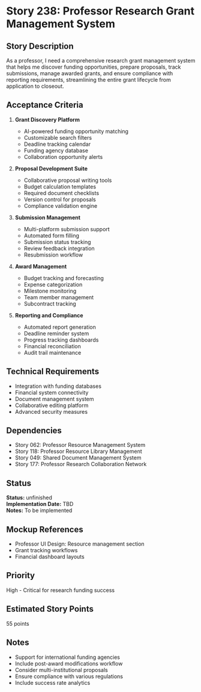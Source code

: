 # Story 238: Professor Research Grant Management System

## Story Description
As a professor, I need a comprehensive research grant management system that helps me discover funding opportunities, prepare proposals, track submissions, manage awarded grants, and ensure compliance with reporting requirements, streamlining the entire grant lifecycle from application to closeout.

## Acceptance Criteria
1. **Grant Discovery Platform**
   - AI-powered funding opportunity matching
   - Customizable search filters
   - Deadline tracking calendar
   - Funding agency database
   - Collaboration opportunity alerts

2. **Proposal Development Suite**
   - Collaborative proposal writing tools
   - Budget calculation templates
   - Required document checklists
   - Version control for proposals
   - Compliance validation engine

3. **Submission Management**
   - Multi-platform submission support
   - Automated form filling
   - Submission status tracking
   - Review feedback integration
   - Resubmission workflow

4. **Award Management**
   - Budget tracking and forecasting
   - Expense categorization
   - Milestone monitoring
   - Team member management
   - Subcontract tracking

5. **Reporting and Compliance**
   - Automated report generation
   - Deadline reminder system
   - Progress tracking dashboards
   - Financial reconciliation
   - Audit trail maintenance

## Technical Requirements
- Integration with funding databases
- Financial system connectivity
- Document management system
- Collaborative editing platform
- Advanced security measures

## Dependencies
- Story 062: Professor Resource Management System
- Story 118: Professor Resource Library Management
- Story 049: Shared Document Management System
- Story 177: Professor Research Collaboration Network


## Status
**Status:** unfinished  
**Implementation Date:** TBD  
**Notes:** To be implemented
## Mockup References
- Professor UI Design: Resource management section
- Grant tracking workflows
- Financial dashboard layouts

## Priority
High - Critical for research funding success

## Estimated Story Points
55 points

## Notes
- Support for international funding agencies
- Include post-award modifications workflow
- Consider multi-institutional proposals
- Ensure compliance with various regulations
- Include success rate analytics